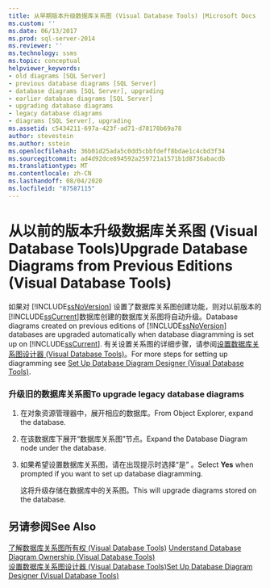```yaml
---
title: 从早期版本升级数据库关系图 (Visual Database Tools) |Microsoft Docs
ms.custom: ''
ms.date: 06/13/2017
ms.prod: sql-server-2014
ms.reviewer: ''
ms.technology: ssms
ms.topic: conceptual
helpviewer_keywords:
- old diagrams [SQL Server]
- previous database diagrams [SQL Server]
- database diagrams [SQL Server], upgrading
- earlier database diagrams [SQL Server]
- upgrading database diagrams
- legacy database diagrams
- diagrams [SQL Server], upgrading
ms.assetid: c5434211-697a-423f-ad71-d78178b69a78
author: stevestein
ms.author: sstein
ms.openlocfilehash: 36b01d25ada5c0dd5cbbfdeff8bdae1c4cbd3f34
ms.sourcegitcommit: ad4d92dce894592a259721a1571b1d8736abacdb
ms.translationtype: MT
ms.contentlocale: zh-CN
ms.lasthandoff: 08/04/2020
ms.locfileid: "87587115"
---
```

# <a name="upgrade-database-diagrams-from-previous-editions-visual-database-tools"></a><span data-ttu-id="d47eb-102">从以前的版本升级数据库关系图 (Visual Database Tools)</span><span class="sxs-lookup"><span data-stu-id="d47eb-102">Upgrade Database Diagrams from Previous Editions (Visual Database Tools)</span></span>
  <span data-ttu-id="d47eb-103">如果对 [!INCLUDE[ssNoVersion](../../includes/ssnoversion-md.md)] 设置了数据库关系图创建功能，则对以前版本的 [!INCLUDE[ssCurrent](../../includes/sscurrent-md.md)]数据库创建的数据库关系图将自动升级。</span><span class="sxs-lookup"><span data-stu-id="d47eb-103">Database diagrams created on previous editions of [!INCLUDE[ssNoVersion](../../includes/ssnoversion-md.md)] databases are upgraded automatically when database diagramming is set up on [!INCLUDE[ssCurrent](../../includes/sscurrent-md.md)].</span></span> <span data-ttu-id="d47eb-104">有关设置关系图的详细步骤，请参阅[设置数据库关系图设计器 &#40;Visual Database Tools&#41;](visual-database-tools.md)。</span><span class="sxs-lookup"><span data-stu-id="d47eb-104">For more steps for setting up diagramming see [Set Up Database Diagram Designer &#40;Visual Database Tools&#41;](visual-database-tools.md).</span></span>  
  
### <a name="to-upgrade-legacy-database-diagrams"></a><span data-ttu-id="d47eb-105">升级旧的数据库关系图</span><span class="sxs-lookup"><span data-stu-id="d47eb-105">To upgrade legacy database diagrams</span></span>  
  
1.  <span data-ttu-id="d47eb-106">在对象资源管理器中，展开相应的数据库。</span><span class="sxs-lookup"><span data-stu-id="d47eb-106">From Object Explorer, expand the database.</span></span>  
  
2.  <span data-ttu-id="d47eb-107">在该数据库下展开“数据库关系图”节点。</span><span class="sxs-lookup"><span data-stu-id="d47eb-107">Expand the Database Diagram node under the database.</span></span>  
  
3.  <span data-ttu-id="d47eb-108">如果希望设置数据库关系图，请在出现提示时选择“是”  。</span><span class="sxs-lookup"><span data-stu-id="d47eb-108">Select **Yes** when prompted if you want to set up database diagramming.</span></span>  
  
     <span data-ttu-id="d47eb-109">这将升级存储在数据库中的关系图。</span><span class="sxs-lookup"><span data-stu-id="d47eb-109">This will upgrade diagrams stored on the database.</span></span>  
  
## <a name="see-also"></a><span data-ttu-id="d47eb-110">另请参阅</span><span class="sxs-lookup"><span data-stu-id="d47eb-110">See Also</span></span>  
 <span data-ttu-id="d47eb-111">[了解数据库关系图所有权 &#40;Visual Database Tools&#41;](understand-database-diagram-ownership-visual-database-tools.md) </span><span class="sxs-lookup"><span data-stu-id="d47eb-111">[Understand Database Diagram Ownership &#40;Visual Database Tools&#41;](understand-database-diagram-ownership-visual-database-tools.md) </span></span>  
 [<span data-ttu-id="d47eb-112">设置数据库关系图设计器 (Visual Database Tools)</span><span class="sxs-lookup"><span data-stu-id="d47eb-112">Set Up Database Diagram Designer &#40;Visual Database Tools&#41;</span></span>](visual-database-tools.md)  
  
  

